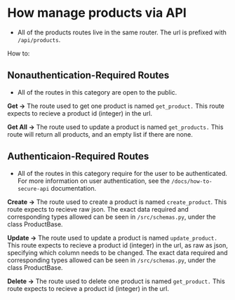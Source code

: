 # How manage products via API
- All of the products routes live in the same router. The url is prefixed with `/api/products`.


How to:
## Nonauthentication-Required Routes
- All of the routes in this category are open to the public. 

**Get ->**
The route used to get one product is named `get_product.` This route expects to recieve a product id (integer) in the url.

**Get All ->**
The route used to update a product is named `get_products.` This route will return all products, and an empty list if there are none. 


## Authenticaion-Required Routes
- All of the routes in this category require for the user to be authenticated. For more information on user authentication, see the `/docs/how-to-secure-api` documentation.

**Create ->** 
The route used to create a product is named `create_product`. This route expects to recieve raw json. The exact data required and corresponding types allowed can be seen in `/src/schemas.py`, under the class ProductBase.

**Update ->**
The route used to update a product is named `update_product.` This route expects to recieve a product id (integer) in the url, as raw as json, specifying which column needs to be changed. The exact data required and corresponding types allowed can be seen in `/src/schemas.py`, under the class ProductBase.

**Delete ->**
The route used to delete one product is named `get_product.` This route expects to recieve a product id (integer) in the url. 
